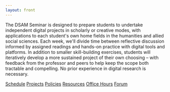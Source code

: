 ```yaml
---
layout: front
---
```


<p id="description">
The DSAM Seminar is designed to prepare students to undertake independent digital projects in scholarly or creative modes, with applications to each student's own home fields in the humanities and allied social sciences. Each week, we'll divide time between reflective discussion informed by assigned readings and hands-on practice with digital tools and platforms. In addition to smaller skill-building exercises, students will iteratively develop a more sustained project of their own choosing – with feedback from the professor and peers to help keep the scope both tractable and compelling. No prior experience in digital research is necessary.
</p>

<nav id="front-nav" class="nav nav-pills center-pills my-3">
    <a class="flex-lg-fill text-lg-center btn btn-outline-secondary nav-item nav-link" role="navigation" href="schedule" title="lesson plans and homeworks">Schedule</a>
    <a class="flex-lg-fill text-lg-center btn btn-outline-secondary nav-item nav-link" role="navigation" href="projects" title="major assignments for the course">Projects</a>
    <a class="flex-lg-fill text-lg-center btn btn-outline-secondary nav-item nav-link" role="navigation" href="policies" title="useful links">Policies</a>
    <a class="flex-lg-fill text-lg-center btn btn-outline-secondary nav-item nav-link" role="navigation" href="resources" title="useful links">Resources</a>
    <a class="flex-lg-fill text-lg-center btn btn-outline-secondary nav-item nav-link" role="navigation" href="office" title="one-on-one is most hands-on">Office Hours</a>
    <!-- <a class="flex-lg-fill text-lg-center btn btn-outline-secondary nav-item nav-link" role="navigation" href="uploads" title="files and handouts">Uploads</a> -->
    <a class="flex-lg-fill text-lg-center btn btn-outline-secondary nav-item nav-link" role="navigation" href="{{site.repo_url}}/issues" title="discuss readings, post responses">Forum</a>
</nav>
